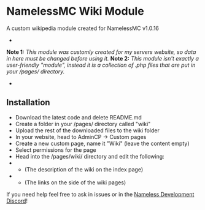 # NamelessMC Wiki Module
A custom wikipedia module created for NamelessMC v1.0.16

-

**Note 1:** *This module was customly created for my servers website, so data in here must be changed before using it.*
**Note 2:** *This module isn't exactly a user-friendly "module", instead it is a collection of .php files that are put in your /pages/ directory.*

-

## Installation
- Download the latest code and delete README.md
- Create a folder in your /pages/ directory called "wiki"
- Upload the rest of the downloaded files to the wiki folder
- In your website, head to AdminCP -> Custom pages
- Create a new custom page, name it "Wiki" (leave the content empty)
- Select permissions for the page
- Head into the /pages/wiki/ directory and edit the following:
- - <!-- Index Description --> (The description of the wiki on the index page)
- - <!-- Navigation --> (The links on the side of the wiki pages)

If you need help feel free to ask in issues or in the [Nameless Development Discord](https://discord.gg/JVRZEKA)!
